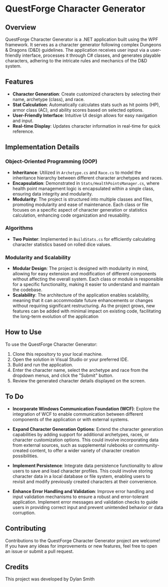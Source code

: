 # QuestForge Character Generator

## Overview

QuestForge Character Generator is a .NET application built using the WPF framework. It serves as a character generator following complex Dungeons & Dragons (D&D) guidelines. The application receives user input via a user-friendly interface, processes it through C# classes, and generates playable characters, adhering to the intricate rules and mechanics of the D&D system.

## Features

- **Character Generation**: Create customized characters by selecting their name, archetype (class), and race.
- **Stat Calculation**: Automatically calculates stats such as hit points (HP), armor class (AC), and ability scores based on selected options.
- **User-Friendly Interface**: Intuitive UI design allows for easy navigation and input.
- **Real-time Display**: Updates character information in real-time for quick reference.

## Implementation Details

### Object-Oriented Programming (OOP)

- **Inheritance**: Utilized in `Archetype.cs` and `Race.cs` to model the inheritance hierarchy between different character archetypes and races.
- **Encapsulation**: Demonstrated in `Stats/HealthPointsManager.cs`, where health point management logic is encapsulated within a single class, ensuring data integrity and modularity.
- **Modularity**: The project is structured into multiple classes and files, promoting modularity and ease of maintenance. Each class or file focuses on a specific aspect of character generation or statistics calculation, enhancing code organization and reusability.

### Algorithms

- **Two Pointer**: Implemented in `BuildStats.cs` for efficiently calculating character statistics based on rolled dice values.

### Modularity and Scalability

- **Modular Design**: The project is designed with modularity in mind, allowing for easy extension and modification of different components without affecting the overall system. Each class or module is responsible for a specific functionality, making it easier to understand and maintain the codebase.
- **Scalability**: The architecture of the application enables scalability, meaning that it can accommodate future enhancements or changes without requiring significant restructuring. As the project grows, new features can be added with minimal impact on existing code, facilitating the long-term evolution of the application

## How to Use

To use the QuestForge Character Generator:

1. Clone this repository to your local machine.
2. Open the solution in Visual Studio or your preferred IDE.
3. Build and run the application.
4. Enter the character name, select the archetype and race from the dropdown menus, and click the "Submit" button.
5. Review the generated character details displayed on the screen.

## To Do

- **Incorporate Windows Communication Foundation (WCF)**: Explore the integration of WCF to enable communication between different components of the application or with external systems. 

- **Expand Character Generation Options**: Extend the character generation capabilities by adding support for additional archetypes, races, or character customization options. This could involve incorporating data from external sources, such as supplemental rulebooks or community-created content, to offer a wider variety of character creation possibilities.

- **Implement Persistence**: Integrate data persistence functionality to allow users to save and load character profiles. This could involve storing character data in a local database or file system, enabling users to revisit and modify previously created characters at their convenience.

- **Enhance Error Handling and Validation**: Improve error handling and input validation mechanisms to ensure a robust and error-tolerant application. Implement error messages and validation checks to guide users in providing correct input and prevent unintended behavior or data corruption.

## Contributing

Contributions to the QuestForge Character Generator project are welcome! If you have any ideas for improvements or new features, feel free to open an issue or submit a pull request.

## Credits

This project was developed by Dylan Smith


